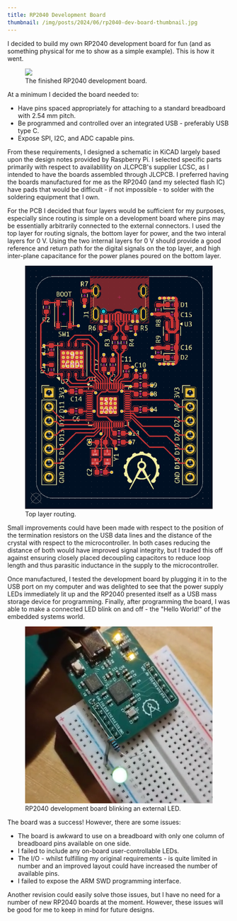 ```yaml
---
title: RP2040 Development Board
thumbnail: /img/posts/2024/06/rp2040-dev-board-thumbnail.jpg
---
```


I decided to build my own RP2040 development board for fun (and as something physical for me to show
as a simple example). This is how it went.

<figure>
    <img src="{{page.thumbnail}}">
    <figcaption>The finished RP2040 development board.</figcaption>
</figure>

At a minimum I decided the board needed to:
 - Have pins spaced appropriately for attaching to a standard breadboard with 2.54 mm pitch.
 - Be programmed and controlled over an integrated USB - preferably USB type C.
 - Expose SPI, I2C, and ADC capable pins.

From these requirements, I designed a schematic in KiCAD largely based upon the design notes 
provided by Raspberry Pi. I selected specific parts primarily with respect to availablility on
JLCPCB's supplier LCSC, as I intended to have the boards assembled through JLCPCB. I preferred 
having the boards manufactured for me as the RP2040 (and my selected flash IC) have pads that would
be difficult - if not impossible - to solder with the soldering equipment that I own.

For the PCB I decided that four layers would be sufficient for my purposes, especially since routing
is simple on a development board where pins may be essentially arbitrarily connected to the external
connectors. I used the top layer for routing signals, the bottom layer for power, and the two 
interal layers for 0 V. Using the two internal layers for 0 V should provide a good reference and
return path for the digital signals on the top layer, and high inter-plane capacitance for the 
power planes poured on the bottom layer.

<figure>
    <img src="/img/posts/2024/06/rp2040-top-layer.png">
    <figcaption>Top layer routing.</figcaption>
</figure>

Small improvements could have been made with respect to the position of the termination resistors on
the USB data lines and the distance of the crystal with respect to the microcontroller. In both
cases reducing the distance of both would have improved signal integrity, but I traded this off
against ensuring closely placed decoupling capacitors to reduce loop length and thus parasitic 
inductance in the supply to the microcontroller.

Once manufactured, I tested the development board by plugging it in to the USB port on my computer
and was delighted to see that the power supply LEDs immediately lit up and the RP2040 presented 
itself as a USB mass storage device for programming. Finally, after programming the board, I was
able to make a connected LED blink on and off - the "Hello World!" of the embedded systems world.

<figure>
    <img src="https://raw.githubusercontent.com/JHay0112/rp2040-dev-board/main/img/blink.png">
    <figcaption>RP2040 development board blinking an external LED.</figcaption>
</figure>

The board was a success! However, there are some issues:

 - The board is awkward to use on a breadboard with only one column of breadboard pins available on
 one side.
 - I failed to include any on-board user-controllable LEDs.
 - The I/O - whilst fulfilling my original requirements - is quite limited in number and an improved
 layout could have increased the number of available pins.
 - I failed to expose the ARM SWD programming interface.

Another revision could easily solve those issues, but I have no need for a number of new RP2040
boards at the moment. However, these issues will be good for me to keep in mind for future designs.